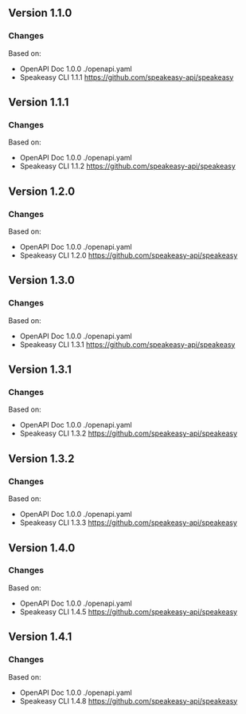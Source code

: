 

## Version 1.1.0
### Changes
Based on:
- OpenAPI Doc 1.0.0 ./openapi.yaml
- Speakeasy CLI 1.1.1 https://github.com/speakeasy-api/speakeasy

## Version 1.1.1
### Changes
Based on:
- OpenAPI Doc 1.0.0 ./openapi.yaml
- Speakeasy CLI 1.1.2 https://github.com/speakeasy-api/speakeasy

## Version 1.2.0
### Changes
Based on:
- OpenAPI Doc 1.0.0 ./openapi.yaml
- Speakeasy CLI 1.2.0 https://github.com/speakeasy-api/speakeasy

## Version 1.3.0
### Changes
Based on:
- OpenAPI Doc 1.0.0 ./openapi.yaml
- Speakeasy CLI 1.3.1 https://github.com/speakeasy-api/speakeasy

## Version 1.3.1
### Changes
Based on:
- OpenAPI Doc 1.0.0 ./openapi.yaml
- Speakeasy CLI 1.3.2 https://github.com/speakeasy-api/speakeasy

## Version 1.3.2
### Changes
Based on:
- OpenAPI Doc 1.0.0 ./openapi.yaml
- Speakeasy CLI 1.3.3 https://github.com/speakeasy-api/speakeasy

## Version 1.4.0
### Changes
Based on:
- OpenAPI Doc 1.0.0 ./openapi.yaml
- Speakeasy CLI 1.4.5 https://github.com/speakeasy-api/speakeasy

## Version 1.4.1
### Changes
Based on:
- OpenAPI Doc 1.0.0 ./openapi.yaml
- Speakeasy CLI 1.4.8 https://github.com/speakeasy-api/speakeasy